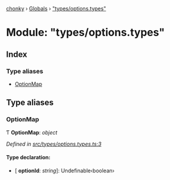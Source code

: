 [chonky](../README.md) › [Globals](../globals.md) › ["types/options.types"](_types_options_types_.md)

# Module: "types/options.types"

## Index

### Type aliases

* [OptionMap](_types_options_types_.md#optionmap)

## Type aliases

###  OptionMap

Ƭ **OptionMap**: *object*

*Defined in [src/types/options.types.ts:3](https://github.com/TimboKZ/Chonky/blob/603fef8/src/types/options.types.ts#L3)*

#### Type declaration:

* \[ **optionId**: *string*\]: Undefinable‹boolean›
